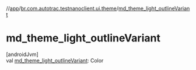//[app](../../index.md)/[br.com.autotrac.testnanoclient.ui.theme](index.md)/[md_theme_light_outlineVariant](md_theme_light_outline-variant.md)

# md_theme_light_outlineVariant

[androidJvm]\
val [md_theme_light_outlineVariant](md_theme_light_outline-variant.md): Color
